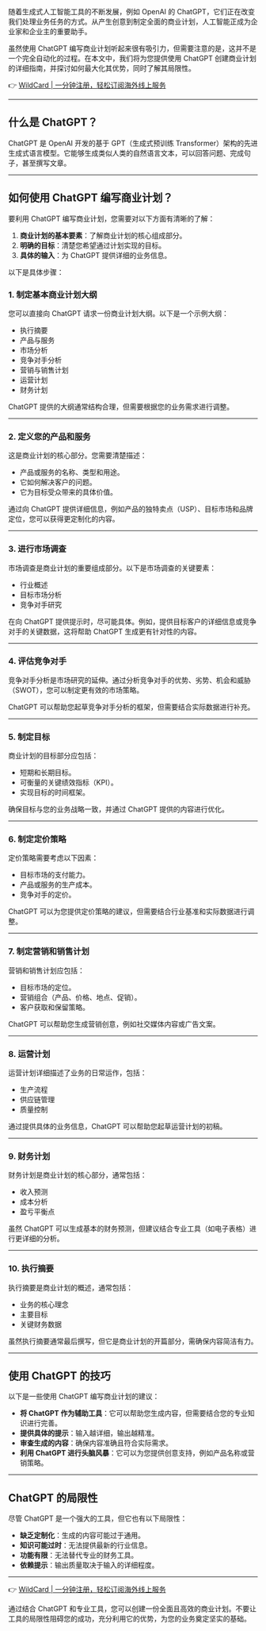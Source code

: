 随着生成式人工智能工具的不断发展，例如 OpenAI 的 ChatGPT，它们正在改变我们处理业务任务的方式。从产生创意到制定全面的商业计划，人工智能正成为企业家和企业主的重要助手。

虽然使用 ChatGPT 编写商业计划听起来很有吸引力，但需要注意的是，这并不是一个完全自动化的过程。在本文中，我们将为您提供使用 ChatGPT 创建商业计划的详细指南，并探讨如何最大化其优势，同时了解其局限性。

👉 [WildCard | 一分钟注册，轻松订阅海外线上服务](https://bit.ly/bewildcard)

---

## 什么是 ChatGPT？

ChatGPT 是 OpenAI 开发的基于 GPT（生成式预训练 Transformer）架构的先进生成式语言模型。它能够生成类似人类的自然语言文本，可以回答问题、完成句子，甚至撰写文章。

---

## 如何使用 ChatGPT 编写商业计划？

要利用 ChatGPT 编写商业计划，您需要对以下方面有清晰的了解：

1. **商业计划的基本要素**：了解商业计划的核心组成部分。
2. **明确的目标**：清楚您希望通过计划实现的目标。
3. **具体的输入**：为 ChatGPT 提供详细的业务信息。

以下是具体步骤：

### 1. 制定基本商业计划大纲

您可以直接向 ChatGPT 请求一份商业计划大纲。以下是一个示例大纲：

- 执行摘要
- 产品与服务
- 市场分析
- 竞争对手分析
- 营销与销售计划
- 运营计划
- 财务计划

ChatGPT 提供的大纲通常结构合理，但需要根据您的业务需求进行调整。

---

### 2. 定义您的产品和服务

这是商业计划的核心部分。您需要清楚描述：

- 产品或服务的名称、类型和用途。
- 它如何解决客户的问题。
- 它为目标受众带来的具体价值。

通过向 ChatGPT 提供详细信息，例如产品的独特卖点（USP）、目标市场和品牌定位，您可以获得更定制化的内容。

---

### 3. 进行市场调查

市场调查是商业计划的重要组成部分。以下是市场调查的关键要素：

- 行业概述
- 目标市场分析
- 竞争对手研究

在向 ChatGPT 提供提示时，尽可能具体。例如，提供目标客户的详细信息或竞争对手的关键数据，这将帮助 ChatGPT 生成更有针对性的内容。

---

### 4. 评估竞争对手

竞争对手分析是市场研究的延伸。通过分析竞争对手的优势、劣势、机会和威胁（SWOT），您可以制定更有效的市场策略。

ChatGPT 可以帮助您起草竞争对手分析的框架，但需要结合实际数据进行补充。

---

### 5. 制定目标

商业计划的目标部分应包括：

- 短期和长期目标。
- 可衡量的关键绩效指标（KPI）。
- 实现目标的时间框架。

确保目标与您的业务战略一致，并通过 ChatGPT 提供的内容进行优化。

---

### 6. 制定定价策略

定价策略需要考虑以下因素：

- 目标市场的支付能力。
- 产品或服务的生产成本。
- 竞争对手的定价。

ChatGPT 可以为您提供定价策略的建议，但需要结合行业基准和实际数据进行调整。

---

### 7. 制定营销和销售计划

营销和销售计划应包括：

- 目标市场的定位。
- 营销组合（产品、价格、地点、促销）。
- 客户获取和保留策略。

ChatGPT 可以帮助您生成营销创意，例如社交媒体内容或广告文案。

---

### 8. 运营计划

运营计划详细描述了业务的日常运作，包括：

- 生产流程
- 供应链管理
- 质量控制

通过提供具体的业务信息，ChatGPT 可以帮助您起草运营计划的初稿。

---

### 9. 财务计划

财务计划是商业计划的核心部分，通常包括：

- 收入预测
- 成本分析
- 盈亏平衡点

虽然 ChatGPT 可以生成基本的财务预测，但建议结合专业工具（如电子表格）进行更详细的分析。

---

### 10. 执行摘要

执行摘要是商业计划的概述，通常包括：

- 业务的核心理念
- 主要目标
- 关键财务数据

虽然执行摘要通常最后撰写，但它是商业计划的开篇部分，需确保内容简洁有力。

---

## 使用 ChatGPT 的技巧

以下是一些使用 ChatGPT 编写商业计划的建议：

- **将 ChatGPT 作为辅助工具**：它可以帮助您生成内容，但需要结合您的专业知识进行完善。
- **提供具体的提示**：输入越详细，输出越精准。
- **审查生成的内容**：确保内容准确且符合实际需求。
- **利用 ChatGPT 进行头脑风暴**：它可以为您提供创意支持，例如产品名称或营销策略。

---

## ChatGPT 的局限性

尽管 ChatGPT 是一个强大的工具，但它也有以下局限性：

- **缺乏定制化**：生成的内容可能过于通用。
- **知识可能过时**：无法提供最新的行业信息。
- **功能有限**：无法替代专业的财务工具。
- **依赖提示**：输出质量取决于输入的详细程度。

---

👉 [WildCard | 一分钟注册，轻松订阅海外线上服务](https://bit.ly/bewildcard)

通过结合 ChatGPT 和专业工具，您可以创建一份全面且高效的商业计划。不要让工具的局限性阻碍您的成功，充分利用它的优势，为您的业务奠定坚实的基础。